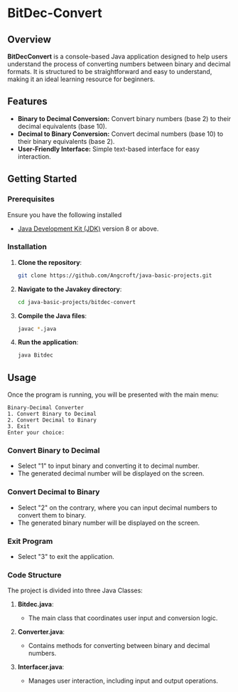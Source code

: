 # BitDec-Convert

## Overview
**BitDecConvert** is a console-based Java application designed to help users understand the process of converting numbers between binary and decimal formats. It is structured to be straightforward and easy to understand, making it an ideal learning resource for beginners.

## Features
* **Binary to Decimal Conversion:** Convert binary numbers (base 2) to their decimal equivalents (base 10).
* **Decimal to Binary Conversion:** Convert decimal numbers (base 10) to their binary equivalents (base 2).
* **User-Friendly Interface:** Simple text-based interface for easy interaction.

## Getting Started

### Prerequisites
Ensure you have the following installed
- [Java Development Kit (JDK)](https://www.oracle.com/java/technologies/javase-downloads.html) version 8 or above.

### Installation
1. **Clone the repository**:
   ```bash
   git clone https://github.com/Angcroft/java-basic-projects.git
   ```
2. **Navigate to the Javakey directory**:
   ```bash
   cd java-basic-projects/bitdec-convert
   ```
3. **Compile the Java files**:
   ```bash
   javac *.java
   ```
4. **Run the application**:
   ```bash
   java Bitdec
   ```

## Usage
Once the program is running, you will be presented with the main menu:

```
Binary-Decimal Converter
1. Convert Binary to Decimal
2. Convert Decimal to Binary
3. Exit
Enter your choice:
```

### Convert Binary to Decimal
- Select "1" to input binary and converting it to decimal number.
- The generated decimal number will be displayed on the screen.

### Convert Decimal to Binary
- Select "2" on the contrary, where you can input decimal numbers to convert them to binary.
- The generated binary number will be displayed on the screen.

### Exit Program
- Select "3" to exit the application.

### Code Structure
The project is divided into three Java Classes:
1. **Bitdec.java**:
   - The main class that coordinates user input and conversion logic.

2. **Converter.java**:
   - Contains methods for converting between binary and decimal numbers.

3. **Interfacer.java**:
   - Manages user interaction, including input and output operations.
